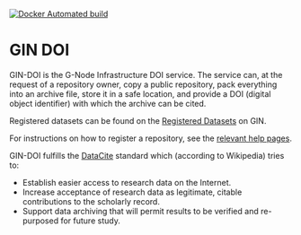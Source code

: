[![Docker Automated build](https://img.shields.io/docker/automated/gnode/gin-doi.svg)](https://hub.docker.com/r/gnode/gin-doi/builds/)

# GIN DOI
GIN-DOI is the G-Node Infrastructure DOI service.
The service can, at the request of a repository owner, copy a public repository, pack everything into an archive file, store it in a safe location, and provide a DOI (digital object identifier) with which the archive can be cited.

Registered datasets can be found on the [Registered Datasets](https://doid.gin.g-node.org) on GIN.

For instructions on how to register a repository, see the [relevant help pages](https://gin.g-node.org/G-Node/Info/wiki/DOIfile).

GIN-DOI fulfills the [DataCite](https://www.datacite.org/) standard which (according to Wikipedia) tries to:
* Establish easier access to research data on the Internet.
* Increase acceptance of research data as legitimate, citable contributions to the scholarly record.
* Support data archiving that will permit results to be verified and re-purposed for future study.
